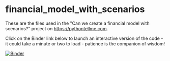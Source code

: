 # financial_model_with_scenarios
These are the files used in the "Can we create a financial model with scenarios?" project on https://pythontellme.com.

Click on the Binder link below to launch an interactive version of the code - it could take a minute or two to load - patience is the companion of wisdom!

[![Binder](https://mybinder.org/badge_logo.svg)](https://mybinder.org/v2/gh/pythontellme/financial_model_with_scenarios/master?filepath=income_statements_scenarios.ipynb)
